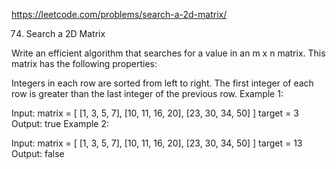 https://leetcode.com/problems/search-a-2d-matrix/

74. Search a 2D Matrix

Write an efficient algorithm that searches for a value in an m x n matrix. This matrix has the following properties:

Integers in each row are sorted from left to right.
The first integer of each row is greater than the last integer of the previous row.
Example 1:

Input:
  matrix = [
    [1,   3,  5,  7],
    [10, 11, 16, 20],
    [23, 30, 34, 50]
  ]
  target = 3
  Output: true
Example 2:

Input:
  matrix = [
    [1,   3,  5,  7],
    [10, 11, 16, 20],
    [23, 30, 34, 50]
  ]
  target = 13
  Output: false
